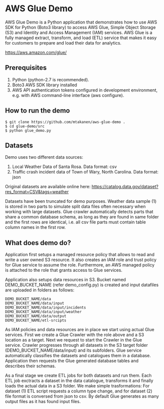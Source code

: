 # AWS Glue Demo

AWS Glue Demo is a Python application that demonstrates how to use AWS SDK for Python (Boto3 library) to access AWS Glue, Simple Object Storage (S3) and Identity and Access Management (IAM) services. 
AWS Glue is a fully managed extract, transform, and load (ETL) service that makes it easy for customers to prepare and load their data for analytics. 

https://aws.amazon.com/glue/

## Prerequisites

1) Python (python-2.7 is recommended).
2) Boto3 AWS SDK library installed
3) AWS API authentication tokens configured in development environment, e.g. with AWS command-line interface (aws configure).

## How to run the demo

```
$ git clone https://github.com/mtakanen/aws-glue-demo .
$ cd glue-demo/src
$ python glue_demo.py
```

## Datasets
Demo uses two different data sources:
1) Local Weather Data of Santa Rosa. Data format: csv
2) Traffic crash incident data of Town of Wary, North Carolina. Data format: json

Original datasets are available online here:
https://catalog.data.gov/dataset?res_format=CSV&tags=weather

Datasets have been truncated for demo purposes. Weather data sample (1) is stored in two parts to simulate split data files often necessary when working with large datasets. Glue crawler automatically detects parts that share a common database schema, as long as they are found in same folder and the first rows are identical, i.e. all csv file parts must contain table column names in the first row.

## What does demo do?
Application first setups a managed resource policy that allows to read and write a user owned S3 resource. It also creates an IAM role and trust policy for Glue service to assume the role. Furthermore, an AWS managed policy is attached to the role that grants access to Glue services. 

Application also setups data resources in S3. Bucket named DEMO_BUCKET_NAME (refer demo_config.py) is created and input datafiles are uploaded in folders as follows:
```
DEMO_BUCKET_NAME/data 
DEMO_BUCKET_NAME/data/input
DEMO_BUCKET_NAME/data/input/incidents
DEMO_BUCKET_NAME/data/input/weather
DEMO_BUCKET_NAME/data/output
DEMO_BUCKET_NAME/etl-srcipts
```

As IAM policies and data resources are in place we start using actual Glue services. First we create a Glue Crawler with the role above and a S3 location as a target. Next we request to start the Crawler in the Glue service. Crawler progresses through all datasets in the S3 target folder (DEMO_BUCKET_NAME/data/input) and its subfolders. Glue service automatically classifies the datasets and catalogues them in a database. Application then requests the Glue generated database tables and describes their schemas.

As a final stage we create ETL jobs for both datasets and run them. Each ETL job exctracts a dataset in the data catalogue, transforms it and finally loads the actual data in a S3 folder. We make simple trasformations: For dataset (1) ETL script requests a column type change, and for dataset (2) file format is conversed from json to csv. By default Glue generates as many output files as it has found input files.

